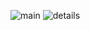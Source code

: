 ![main](https://user-images.githubusercontent.com/95710591/205066994-13e15f9b-6951-4dc6-a618-e1daf8846daf.png)
![details](https://user-images.githubusercontent.com/95710591/205066999-49257008-fbd9-4af3-907e-4196338bfd17.png)

